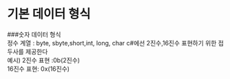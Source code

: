 # 기본 데이터 형식
###숫자 데이터 형식  
정수 계열 : byte, sbyte,short,int, long, char 
c#에선 2진수,16진수 표현하기 위한 접두사를 제공한다   
예시)
2진수 표현 :0b(2진수)  
16진수 표현: 0x(16진수)


